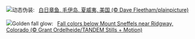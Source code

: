 ![](https://www.bing.com/th?id=OHR.OctopusCyanea_ZH-CN8948609460_UHD.jpg&w=1000)动态伪装:&nbsp;&ensp;[白日章鱼, 毛伊岛, 夏威夷, 美国 (© Dave Fleetham/plainpicture)](https://www.bing.com/th?id=OHR.OctopusCyanea_ZH-CN8948609460_UHD.jpg)
<br><br/>
![](https://www.bing.com/th?id=OHR.RidgwayAspens_EN-US0136548884_UHD.jpg&w=1000)Golden fall glow:&nbsp;&ensp;[Fall colors below Mount Sneffels near Ridgway, Colorado (© Grant Ordelheide/TANDEM Stills + Motion)](https://www.bing.com/th?id=OHR.RidgwayAspens_EN-US0136548884_UHD.jpg)
<br><br/>

